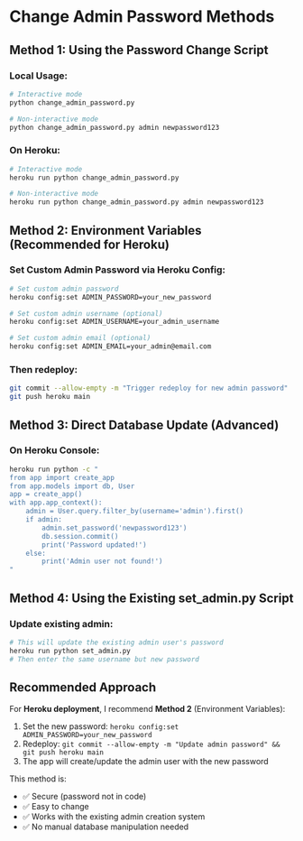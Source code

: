 # Change Admin Password Methods

## Method 1: Using the Password Change Script

### Local Usage:
```bash
# Interactive mode
python change_admin_password.py

# Non-interactive mode
python change_admin_password.py admin newpassword123
```

### On Heroku:
```bash
# Interactive mode
heroku run python change_admin_password.py

# Non-interactive mode
heroku run python change_admin_password.py admin newpassword123
```

## Method 2: Environment Variables (Recommended for Heroku)

### Set Custom Admin Password via Heroku Config:
```bash
# Set custom admin password
heroku config:set ADMIN_PASSWORD=your_new_password

# Set custom admin username (optional)
heroku config:set ADMIN_USERNAME=your_admin_username

# Set custom admin email (optional)
heroku config:set ADMIN_EMAIL=your_admin@email.com
```

### Then redeploy:
```bash
git commit --allow-empty -m "Trigger redeploy for new admin password"
git push heroku main
```

## Method 3: Direct Database Update (Advanced)

### On Heroku Console:
```bash
heroku run python -c "
from app import create_app
from app.models import db, User
app = create_app()
with app.app_context():
    admin = User.query.filter_by(username='admin').first()
    if admin:
        admin.set_password('newpassword123')
        db.session.commit()
        print('Password updated!')
    else:
        print('Admin user not found!')
"
```

## Method 4: Using the Existing set_admin.py Script

### Update existing admin:
```bash
# This will update the existing admin user's password
heroku run python set_admin.py
# Then enter the same username but new password
```

## Recommended Approach

For **Heroku deployment**, I recommend **Method 2** (Environment Variables):

1. Set the new password: `heroku config:set ADMIN_PASSWORD=your_new_password`
2. Redeploy: `git commit --allow-empty -m "Update admin password" && git push heroku main`
3. The app will create/update the admin user with the new password

This method is:
- ✅ Secure (password not in code)
- ✅ Easy to change
- ✅ Works with the existing admin creation system
- ✅ No manual database manipulation needed
